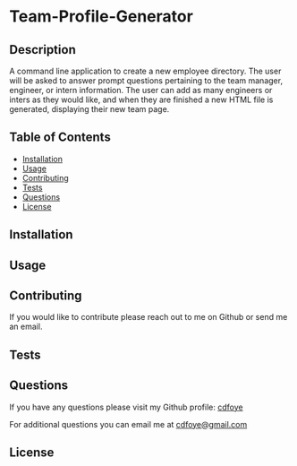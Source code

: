 # Team-Profile-Generator

  

  ## Description

  A command line application to create a new employee directory. The user will be asked to answer prompt questions pertaining to the team manager, engineer, or intern information. The user can add as many engineers or inters as they would like, and when they are finished a new HTML file is generated, displaying their new team page.
  
  ## Table of Contents
  
  - [Installation](#installation)
  - [Usage](#usage)
  - [Contributing](#contributing)
  - [Tests](#tests)
  - [Questions](#questions)
  - [License](#license)
  
  ## Installation
  
  
  
  ## Usage

  
  
  ## Contributing

  If you would like to contribute please reach out to me on Github or send me an email.
  
  ## Tests

  

  ## Questions

  If you have any questions please visit my Github profile: [cdfoye](https://github.com/cdfoye)

  For additional questions you can email me at cdfoye@gmail.com
  
  ## License

